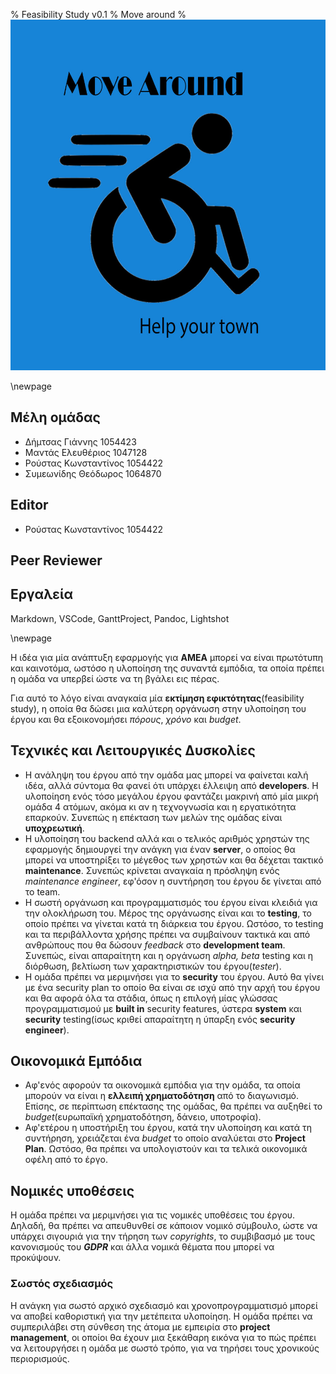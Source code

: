 % Feasibility Study v0.1
% Move around
% ![](images/Logo.jpg)

\newpage

## Μέλη ομάδας
* Δήμτσας Γιάννης 1054423
* Μαντάς Ελευθέριος 1047128
* Ρούστας Κωνσταντίνος 1054422
* Συμεωνίδης Θεόδωρος 1064870

## Editor
* Ρούστας Κωνσταντίνος 1054422

## Peer Reviewer

## Εργαλεία
Markdown, VSCode, GanttProject, Pandoc, Lightshot

\newpage

Η ιδέα για μία ανάπτυξη εφαρμογής για **ΑΜΕΑ** μπορεί να είναι πρωτότυπη και καινοτόμα, ωστόσο η υλοποίηση της συναντά εμπόδια, τα οποία πρέπει η ομάδα να υπερβεί ώστε να τη βγάλει εις πέρας.

Για αυτό το λόγο είναι αναγκαία μία **εκτίμηση εφικτότητας**(feasibility study), η οποία θα δώσει μια καλύτερη οργάνωση στην υλοποίηση του έργου και θα εξοικονομήσει *πόρους*, *χρόνο* και *budget*.

## Τεχνικές και Λειτουργικές Δυσκολίες
* H ανάληψη του έργου από την ομάδα μας μπορεί να φαίνεται καλή ιδέα, αλλά σύντομα θα φανεί ότι υπάρχει έλλειψη από **developers**. Η υλοποίηση ενός τόσο μεγάλου έργου φαντάζει μακρινή από μία μικρή ομάδα 4 ατόμων, ακόμα κι αν η τεχνογνωσία και η εργατικότητα επαρκούν. Συνεπώς η επέκταση των μελών της ομάδας είναι **υποχρεωτική**.
* H υλοποίηση του backend αλλά και ο τελικός αριθμός χρηστών της εφαρμογής δημιουργεί την ανάγκη για έναν **server**, ο οποίος θα μπορεί να υποστηρίξει το μέγεθος των χρηστών και θα δέχεται τακτικό **maintenance**. Συνεπώς κρίνεται αναγκαία η πρόσληψη ενός *maintenance engineer*, εφ'όσον η συντήρηση του έργου δε γίνεται από το team.
* Η σωστή οργάνωση και προγραμματισμός του έργου είναι κλειδιά για την ολοκλήρωση του. Μέρος της οργάνωσης είναι και το **testing**, το οποίο πρέπει να γίνεται κατά τη διάρκεια του έργου. Ωστόσο, το testing και τα περιβάλλοντα χρήσης πρέπει να συμβαίνουν τακτικά και από ανθρώπους που θα δώσουν *feedback* στο **development team**. Συνεπώς, είναι απαραίτητη και η οργάνωση *alpha, beta* testing και η διόρθωση, βελτίωση των χαρακτηριστικών του έργου(*tester*).
* Η ομάδα πρέπει να μεριμνήσει για το **security** του έργου. Αυτό θα γίνει με ένα security plan το οποίο θα είναι σε ισχύ από την αρχή του έργου και θα αφορά όλα τα στάδια, όπως η επιλογή μίας γλώσσας προγραμματισμού με **built in** security features, ύστερα **system** και **security** testing(ίσως κριθεί απαραίτητη η ύπαρξη ενός **security engineer**).

## Οικονομικά Εμπόδια
* Αφ'ενός αφορούν τα οικονομικά εμπόδια για την ομάδα, τα οποία μπορούν να είναι η **ελλειπή χρηματοδότηση** από το διαγωνισμό. Επίσης, σε περίπτωση επέκτασης της ομάδας, θα πρέπει να αυξηθεί το *budget*(ευρωπαϊκή χρηματοδότηση, δάνειο, υποτροφία).
* Αφ'ετέρου η υποστήριξη του έργου, κατά την υλοποίηση και κατά τη συντήρηση, χρειάζεται ένα *budget* το οποίο αναλύεται στο **Project Plan**. Ωστόσο, θα πρέπει να υπολογιστούν και τα τελικά οικονομικά οφέλη από το έργο.

## Νομικές υποθέσεις
Η ομάδα πρέπει να μεριμνήσει για τις νομικές υποθέσεις του έργου. Δηλαδή, θα πρέπει να απευθυνθεί σε κάποιον νομικό σύμβουλο, ώστε να υπάρχει σιγουριά για την τήρηση των *copyrights*, το συμβιβασμό με τους κανονισμούς του ***GDPR*** και άλλα νομικά θέματα που μπορεί να προκύψουν.

### Σωστός σχεδιασμός
Η ανάγκη για σωστό αρχικό σχεδιασμό και χρονοπρογραμματισμό μπορεί να αποβεί καθοριστική για την μετέπειτα υλοποίηση. H ομάδα πρέπει να συμπεριλάβει στη σύνθεση της άτομα με εμπειρία στο **project management**, οι οποίοι θα έχουν μια ξεκάθαρη εικόνα για το πώς πρέπει να λειτουργήσει η ομάδα με σωστό τρόπο, για να τηρήσει τους χρονικούς περιορισμούς.
